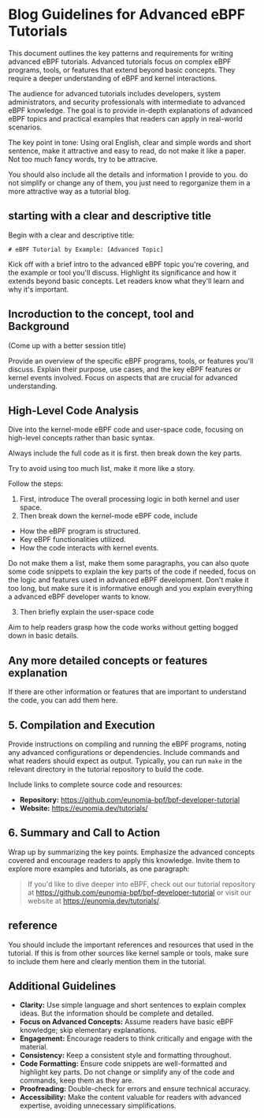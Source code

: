 # Blog Guidelines for Advanced eBPF Tutorials

This document outlines the key patterns and requirements for writing advanced eBPF tutorials. Advanced tutorials focus on complex eBPF programs, tools, or features that extend beyond basic concepts. They require a deeper understanding of eBPF and kernel interactions.

The audience for advanced tutorials includes developers, system administrators, and security professionals with intermediate to advanced eBPF knowledge. The goal is to provide in-depth explanations of advanced eBPF topics and practical examples that readers can apply in real-world scenarios.

The key point in tone: Using oral English, clear and simple words and short sentence, make it attractive and easy to read, do not make it like a paper. Not too much fancy words, try to be attracive.

You should also include all the details and information I provide to you. do not simplify or change any of them, you just need to regorganize them in a more attractive way as a tutorial blog.

## starting with a clear and descriptive title

Begin with a clear and descriptive title:

```
# eBPF Tutorial by Example: [Advanced Topic]
```

Kick off with a brief intro to the advanced eBPF topic you're covering, and the example or tool you'll discuss. Highlight its significance and how it extends beyond basic concepts. Let readers know what they'll learn and why it's important.

## Incroduction to the concept, tool and Background

(Come up with a better session title)

Provide an overview of the specific eBPF programs, tools, or features you'll discuss. Explain their purpose, use cases, and the key eBPF features or kernel events involved. Focus on aspects that are crucial for advanced understanding.

## High-Level Code Analysis

Dive into the kernel-mode eBPF code and user-space code, focusing on high-level concepts rather than basic syntax.

Always include the full code as it is first. then break down the key parts.

Try to avoid using too much list, make it more like a story.

Follow the steps:

1. First, introduce The overall processing logic in both kernel and user space.
2. Then break down the kernel-mode eBPF code, include

- How the eBPF program is structured.
- Key eBPF functionalities utilized.
- How the code interacts with kernel events.

Do not make them a list, make them some paragraphs, you can also quote some code snippets to explain the key parts of the code if needed, focus on the logic and features used in advanced eBPF development. Don't make it too long, but make sure it is informative enough and you explain everything a advanced eBPF developer wants to know.

3. Then briefly explain the user-space code

Aim to help readers grasp how the code works without getting bogged down in basic details.

## Any more detailed concepts or features explanation

If there are other information or features that are important to understand the code, you can add them here.

## 5. Compilation and Execution

Provide instructions on compiling and running the eBPF programs, noting any advanced configurations or dependencies. Include commands and what readers should expect as output. Typically, you can run `make` in the relevant directory in the tutorial repository to build the code.

Include links to complete source code and resources:

- **Repository:** <https://github.com/eunomia-bpf/bpf-developer-tutorial>
- **Website:** <https://eunomia.dev/tutorials/>

## 6. Summary and Call to Action

Wrap up by summarizing the key points. Emphasize the advanced concepts covered and encourage readers to apply this knowledge. Invite them to explore more examples and tutorials, as one paragraph:

> If you'd like to dive deeper into eBPF, check out our tutorial repository at <https://github.com/eunomia-bpf/bpf-developer-tutorial> or visit our website at <https://eunomia.dev/tutorials/>.

## reference

You should include the important references and resources that used in the tutorial. If this is from other sources like kernel sample or tools, make sure to include them here and clearly mention them in the tutorial.

## Additional Guidelines

- **Clarity:** Use simple language and short sentences to explain complex ideas. But the information should be complete and detailed.
- **Focus on Advanced Concepts:** Assume readers have basic eBPF knowledge; skip elementary explanations.
- **Engagement:** Encourage readers to think critically and engage with the material.
- **Consistency:** Keep a consistent style and formatting throughout.
- **Code Formatting:** Ensure code snippets are well-formatted and highlight key parts. Do not change or simplify any of the code and commands, keep them as they are.
- **Proofreading:** Double-check for errors and ensure technical accuracy.
- **Accessibility:** Make the content valuable for readers with advanced expertise, avoiding unnecessary simplifications.

